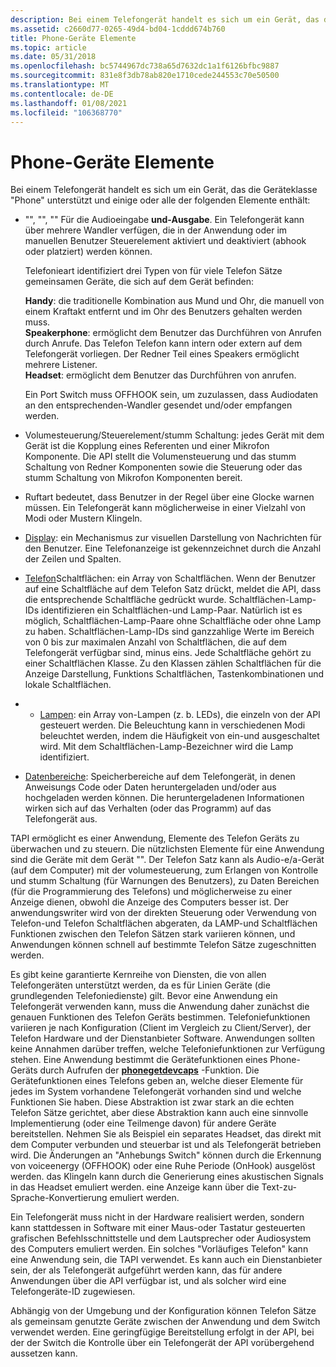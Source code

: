 ```yaml
---
description: Bei einem Telefongerät handelt es sich um ein Gerät, das die Geräteklasse "Phone" unterstützt, die auch über "huokswitches", "Handsets", "Speakers"
ms.assetid: c2660d77-0265-49d4-bd04-1cddd674b760
title: Phone-Geräte Elemente
ms.topic: article
ms.date: 05/31/2018
ms.openlocfilehash: bc5744967dc738a65d7632dc1a1f6126bfbc9887
ms.sourcegitcommit: 831e8f3db78ab820e1710cede244553c70e50500
ms.translationtype: MT
ms.contentlocale: de-DE
ms.lasthandoff: 01/08/2021
ms.locfileid: "106368770"
---
```

# <a name="phone-device-elements"></a>Phone-Geräte Elemente

Bei einem Telefongerät handelt es sich um ein Gerät, das die Geräteklasse "Phone" unterstützt und einige oder alle der folgenden Elemente enthält:

-   "", "", "" Für die Audioeingabe **und-Ausgabe**. Ein Telefongerät kann über mehrere Wandler verfügen, die in der Anwendung oder im manuellen Benutzer Steuerelement aktiviert und deaktiviert (abhook oder platziert) werden können.

    Telefonieart identifiziert drei Typen von für viele Telefon Sätze gemeinsamen Geräte, die sich auf dem Gerät befinden:

     **Handy**: die traditionelle Kombination aus Mund und Ohr, die manuell von einem Kraftakt entfernt und im Ohr des Benutzers gehalten werden muss.  
    **Speakerphone**: ermöglicht dem Benutzer das Durchführen von Anrufen durch Anrufe. Das Telefon Telefon kann intern oder extern auf dem Telefongerät vorliegen. Der Redner Teil eines Speakers ermöglicht mehrere Listener.  
    **Headset**: ermöglicht dem Benutzer das Durchführen von anrufen.  
    

    Ein Port Switch muss OFFHOOK sein, um zuzulassen, dass Audiodaten an den entsprechenden-Wandler gesendet und/oder empfangen werden.

-   Volumesteuerung/Steuerelement/stumm Schaltung: jedes Gerät mit dem Gerät ist die Kopplung eines Referenten und einer Mikrofon Komponente. Die API stellt die Volumensteuerung und das stumm Schaltung von Redner Komponenten sowie die Steuerung oder das stumm Schaltung von Mikrofon Komponenten bereit.
-   [](ring.md)Ruftart bedeutet, dass Benutzer in der Regel über eine Glocke warnen müssen. Ein Telefongerät kann möglicherweise in einer Vielzahl von Modi oder Mustern Klingeln.
-   [Display](display.md): ein Mechanismus zur visuellen Darstellung von Nachrichten für den Benutzer. Eine Telefonanzeige ist gekennzeichnet durch die Anzahl der Zeilen und Spalten.
-   [Telefon](phone-buttons.md)Schaltflächen: ein Array von Schaltflächen. Wenn der Benutzer auf eine Schaltfläche auf dem Telefon Satz drückt, meldet die API, dass die entsprechende Schaltfläche gedrückt wurde. Schaltflächen-Lamp-IDs identifizieren ein Schaltflächen-und Lamp-Paar. Natürlich ist es möglich, Schaltflächen-Lamp-Paare ohne Schaltfläche oder ohne Lamp zu haben. Schaltflächen-Lamp-IDs sind ganzzahlige Werte im Bereich von 0 bis zur maximalen Anzahl von Schaltflächen, die auf dem Telefongerät verfügbar sind, minus eins. Jede Schaltfläche gehört zu einer Schaltflächen Klasse. Zu den Klassen zählen Schaltflächen für die Anzeige Darstellung, Funktions Schaltflächen, Tastenkombinationen und lokale Schaltflächen.
-   - [Lampen](lamps.md): ein Array von-Lampen (z. b. LEDs), die einzeln von der API gesteuert werden. Die Beleuchtung kann in verschiedenen Modi beleuchtet werden, indem die Häufigkeit von ein-und ausgeschaltet wird. Mit dem Schaltflächen-Lamp-Bezeichner wird die Lamp identifiziert.
-   [Datenbereiche](data-areas.md): Speicherbereiche auf dem Telefongerät, in denen Anweisungs Code oder Daten heruntergeladen und/oder aus hochgeladen werden können. Die heruntergeladenen Informationen wirken sich auf das Verhalten (oder das Programm) auf das Telefongerät aus.

TAPI ermöglicht es einer Anwendung, Elemente des Telefon Geräts zu überwachen und zu steuern. Die nützlichsten Elemente für eine Anwendung sind die Geräte mit dem Gerät "". Der Telefon Satz kann als Audio-e/a-Gerät (auf dem Computer) mit der volumesteuerung, zum Erlangen von Kontrolle und stumm Schaltung (für Warnungen des Benutzers), zu Daten Bereichen (für die Programmierung des Telefons) und möglicherweise zu einer Anzeige dienen, obwohl die Anzeige des Computers besser ist. Der anwendungswriter wird von der direkten Steuerung oder Verwendung von Telefon-und Telefon Schaltflächen abgeraten, da LAMP-und Schaltflächen Funktionen zwischen den Telefon Sätzen stark variieren können, und Anwendungen können schnell auf bestimmte Telefon Sätze zugeschnitten werden.

Es gibt keine garantierte Kernreihe von Diensten, die von allen Telefongeräten unterstützt werden, da es für Linien Geräte (die grundlegenden Telefoniedienste) gilt. Bevor eine Anwendung ein Telefongerät verwenden kann, muss die Anwendung daher zunächst die genauen Funktionen des Telefon Geräts bestimmen. Telefoniefunktionen variieren je nach Konfiguration (Client im Vergleich zu Client/Server), der Telefon Hardware und der Dienstanbieter Software. Anwendungen sollten keine Annahmen darüber treffen, welche Telefoniefunktionen zur Verfügung stehen. Eine Anwendung bestimmt die Gerätefunktionen eines Phone-Geräts durch Aufrufen der [**phonegetdevcaps**](/windows/desktop/api/Tapi/nf-tapi-phonegetdevcaps) -Funktion. Die Gerätefunktionen eines Telefons geben an, welche dieser Elemente für jedes im System vorhandene Telefongerät vorhanden sind und welche Funktionen Sie haben. Diese Abstraktion ist zwar stark an die echten Telefon Sätze gerichtet, aber diese Abstraktion kann auch eine sinnvolle Implementierung (oder eine Teilmenge davon) für andere Geräte bereitstellen. Nehmen Sie als Beispiel ein separates Headset, das direkt mit dem Computer verbunden und steuerbar ist und als Telefongerät betrieben wird. Die Änderungen an "Anhebungs Switch" können durch die Erkennung von voiceenergy (OFFHOOK) oder eine Ruhe Periode (OnHook) ausgelöst werden. das Klingeln kann durch die Generierung eines akustischen Signals in das Headset emuliert werden. eine Anzeige kann über die Text-zu-Sprache-Konvertierung emuliert werden.

Ein Telefongerät muss nicht in der Hardware realisiert werden, sondern kann stattdessen in Software mit einer Maus-oder Tastatur gesteuerten grafischen Befehlsschnittstelle und dem Lautsprecher oder Audiosystem des Computers emuliert werden. Ein solches "Vorläufiges Telefon" kann eine Anwendung sein, die TAPI verwendet. Es kann auch ein Dienstanbieter sein, der als Telefongerät aufgeführt werden kann, das für andere Anwendungen über die API verfügbar ist, und als solcher wird eine Telefongeräte-ID zugewiesen.

Abhängig von der Umgebung und der Konfiguration können Telefon Sätze als gemeinsam genutzte Geräte zwischen der Anwendung und dem Switch verwendet werden. Eine geringfügige Bereitstellung erfolgt in der API, bei der der Switch die Kontrolle über ein Telefongerät der API vorübergehend aussetzen kann.

 

 



